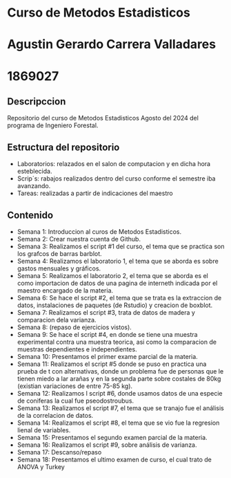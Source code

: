 # Curso de Metodos Estadisticos
# Agustin Gerardo Carrera Valladares
# 1869027

## Descripccion
Repositorio del curso de Metodos Estadisticos Agosto del 2024 del programa de Ingeniero Forestal.


## Estructura del repositorio 
+ Laboratorios: relazados en el salon de computacion y en dicha hora esteblecida.
+ Scrip´s: rabajos realizados dentro del curso conforme el semestre iba avanzando.
+ Tareas: realizadas a partir de indicaciones del maestro 

## Contenido 

+ Semana 1: Introduccion al curos de Metodos Estadisticos.
+ Semana 2: Crear nuestra cuenta de Github.
+ Semana 3: Realizamos el script #1 del curso, el tema que se practica son los grafcos de barras barblot.
+ Semana 4: Realizamos el laboratorio 1, el tema que se aborda es sobre gastos mensuales y gráficos.
+ Semana 5: Realizamos el laboratorio 2, el tema que se aborda es el como importacion de datos de una pagina de interneth indicada por el maestro encargado de la materia.
+ Semana 6: Se hace el script #2, el tema que se trata es la extraccion de datos, instalaciones de paquetes (de Rstudio) y creacion de boxblot.
+ Semana 7: Realizamos el script #3, trata de datos de madera y comparacion dela varianza.
+ Semana 8: (repaso de ejercicios vistos).
+ Semana 9: Se hace el script #4, en donde se tiene una muestra experimental contra una muestra teorica, asi como la comparacion de muestras dependientes e independientes.
+ Semana 10: Presentamos el primer exame parcial de la materia.
+ Semana 11: Realizamos el script #5 donde se puso en practica una prueba de t con alternativas, donde un problema fue de personas que le tienen miedo a lar arañas y en la segunda parte sobre costales de 80kg (existian variaciones de entre 75-85 kg).
+ Semana 12: Realizamos l script #6, donde usamos datos de una especie de coniferas la cual fue pseodostroubus.
+ Semana 13:  Realizamos el script #7, el tema que se tranajo fue el análisis de la correlacion de datos.
+ Semana 14: Realizamos el script #8, el tema que se vio fue la regresion lienal de variables.
+ Semana 15: Presentamos el segundo examen parcial de la materia.
+ Semana 16: Realizamos el script #9, sobre análisis de varianza.
+ Semana 17: Descanso/repaso
+ Semana 18: Presentamos el ultimo examen de curso, el cual trato de ANOVA y Turkey

